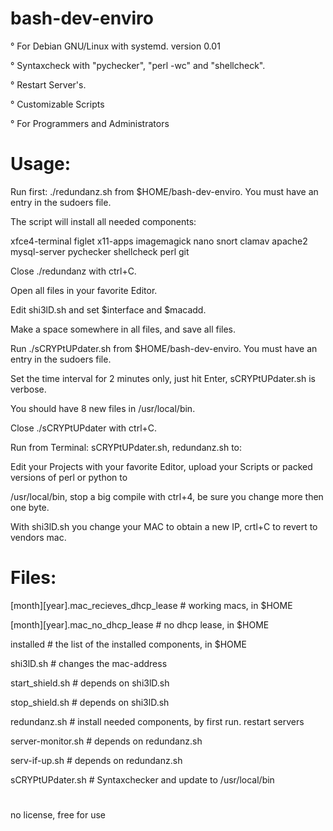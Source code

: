 # bash-dev-enviro

° For Debian GNU/Linux with systemd. version 0.01 

° Syntaxcheck with "pychecker", "perl -wc" and "shellcheck".

° Restart Server's.

° Customizable Scripts

° For Programmers and Administrators

# Usage:

Run first: ./redundanz.sh from $HOME/bash-dev-enviro. You must have an entry in the sudoers file.

The script will install all needed components:

xfce4-terminal figlet x11-apps imagemagick nano snort clamav apache2 mysql-server pychecker shellcheck perl git

Close ./redundanz with ctrl+C.

Open all files in your favorite Editor.

Edit shi3lD.sh and set $interface and $macadd.

Make a space somewhere in all files, and save all files.

Run ./sCRYPtUPdater.sh from $HOME/bash-dev-enviro. You must have an entry in the sudoers file.

Set the time interval for 2 minutes only, just hit Enter, sCRYPtUPdater.sh is verbose.

You should have 8 new files in /usr/local/bin.

Close ./sCRYPtUPdater with ctrl+C.

Run from Terminal: sCRYPtUPdater.sh, redundanz.sh to:

Edit your Projects with your favorite Editor, upload your Scripts or packed versions of perl or python to 

/usr/local/bin, stop a big compile with ctrl+4, be sure you change more then one byte.

With shi3lD.sh you change your MAC to obtain a new IP, crtl+C to revert to vendors mac.

# Files:

[month][year].mac_recieves_dhcp_lease # working macs, in $HOME

[month][year].mac_no_dhcp_lease # no dhcp lease, in $HOME

installed # the list of the installed components, in $HOME

shi3lD.sh # changes the mac-address

start_shield.sh # depends on shi3lD.sh

stop_shield.sh # depends on shi3lD.sh

redundanz.sh # install needed components, by first run. restart servers

server-monitor.sh # depends on redundanz.sh

serv-if-up.sh # depends on redundanz.sh

sCRYPtUPdater.sh # Syntaxchecker and update to /usr/local/bin

#

no license, free for use
